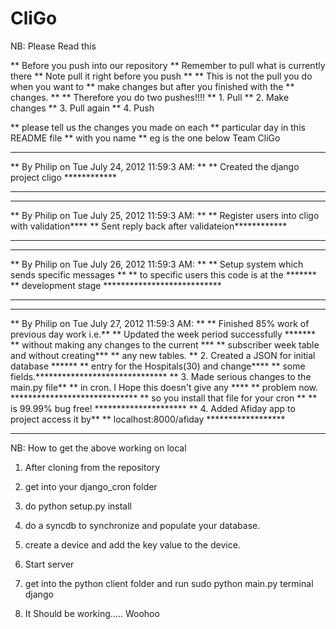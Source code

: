 CliGo
=====

NB:
Please Read this

** Before you push into our repository
** Remember to pull what is currently there
** Note pull it right before you push
** 
** This is not the pull you do when you want to 
** make changes but after you finished with the
** changes.
**
** Therefore you do two pushes!!!!
** 1. Pull
** 2. Make changes
** 3. Pull again
** 4. Push

** please tell us the changes you made on each
** particular day in this README file
** with you name
** eg is the one below
Team CliGo

************************************************
** By Philip on Tue July 24, 2012 11:59:3 AM: **
** Created the django project cligo ************
************************************************

************************************************
** By Philip on Tue July 25, 2012 11:59:3 AM: **
** Register users into cligo with validation****
** Sent reply back after validateion************
************************************************

************************************************
** By Philip on Tue July 26, 2012 11:59:3 AM: **
** Setup system which sends specific messages **
** to specific users this code is at the *******
** development stage ***************************
************************************************

************************************************
** By Philip on Tue July 27, 2012 11:59:3 AM: **
** Finished 85% work of previous day work i.e.**
** Updated the week period successfully  *******
** without making any changes to the current ***
** subscriber week table and without creating***
** any new tables.
** 2. Created a JSON for initial database ******
**    entry for the Hospitals(30) and change****
**    some fields.******************************
** 3. Made serious changes to the main.py file**
**	  in cron. I Hope this doesn't give any ****
**    problem now. *****************************
**     so you install that file for your cron **
**	   is 99.99% bug free! *********************
** 4. Added Afiday app to project access it by**
**		localhost:8000/afiday ******************
************************************************
NB: How to get the above working on local

1. After cloning from the repository

2. get into your django_cron folder

3. do python setup.py install

4. do a syncdb to synchronize and populate your
	database.

5. create a device and add the key value to the
	device.

6. Start server

7. get into the python client folder and run
	sudo python main.py terminal django
	
8. It Should be working..... Woohoo
